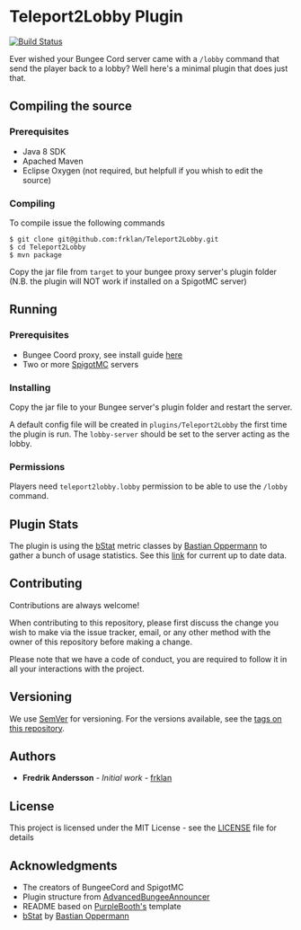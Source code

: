 # Teleport2Lobby Plugin
[![Build Status](https://travis-ci.org/frklan/Teleport2Lobby.svg?branch=master)](https://travis-ci.org/frklan/Teleport2Lobby)

Ever wished your Bungee Cord server came with a ```/lobby``` command that send the player back to a lobby? Well here's a minimal plugin that does just that.

## Compiling the source

### Prerequisites

* Java 8 SDK
* Apached Maven
* Eclipse Oxygen (not required, but helpfull if you whish to edit the source)

### Compiling

To compile issue the following commands

````
$ git clone git@github.com:frklan/Teleport2Lobby.git
$ cd Teleport2Lobby
$ mvn package
````
Copy the jar file from ```target``` to your bungee proxy server's plugin folder (N.B. the plugin will NOT work if installed on a SpigotMC server)

## Running

### Prerequisites

* Bungee Coord proxy, see install guide [here](https://www.spigotmc.org/wiki/bungeecord-installation/)
* Two or more [SpigotMC](https://www.spigotmc.org/wiki/spigot/) servers

### Installing

Copy the jar file to your Bungee server's plugin folder and restart the server.

A default config file will be created in ```plugins/Teleport2Lobby``` the first time the plugin is run. The ```lobby-server``` should be set to the server acting as the lobby.

### Permissions

Players need ```teleport2lobby.lobby``` permission to be able to use the ```/lobby``` command.

## Plugin Stats

The plugin is using the [bStat](https://github.com/BtoBastian/bStats-Metrics) metric classes by [Bastian Oppermann](https://github.com/BtoBastian) to gather a bunch of usage statistics. See this [link](https://bstats.org/plugin/bungeecord/Teleport2Lobby) for current up to date data.

## Contributing

Contributions are always welcome!

When contributing to this repository, please first discuss the change you wish to make via the issue tracker, email, or any other method with the owner of this repository before making a change.

Please note that we have a code of conduct, you are required to follow it in all your interactions with the project.

## Versioning

We use [SemVer](http://semver.org/) for versioning. For the versions available, see the [tags on this repository](https://github.com/frklan/Teleport2Lobby/tags).

## Authors

* **Fredrik Andersson** - *Initial work* - [frklan](https://github.com/frklan)

## License

This project is licensed under the MIT License - see the [LICENSE](LICENSE) file for details

## Acknowledgments

* The creators of BungeeCord and SpigotMC
* Plugin structure from [AdvancedBungeeAnnouncer](https://github.com/minecrafter/AdvancedBungeeAnnouncer)
* README based on [PurpleBooth's](https://github.com/PurpleBooth) template
* [bStat](https://github.com/BtoBastian/bStats-Metrics) by [Bastian Oppermann](https://github.com/BtoBastian)





